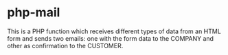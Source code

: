 # php-mail
This is a PHP function which receives different types of data from an HTML form and sends two emails: one with the form data to the COMPANY and other as confirmation to the CUSTOMER.
